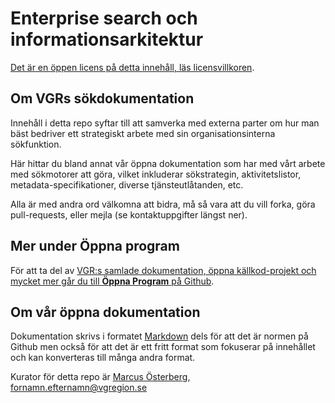 # Enterprise search och informationsarkitektur

[Det är en öppen licens på detta innehåll, läs licensvillkoren](license.md).

## Om VGRs sökdokumentation
Innehåll i detta repo syftar till att samverka med externa parter om hur man bäst bedriver ett strategiskt arbete med sin organisationsinterna sökfunktion.

Här hittar du bland annat vår öppna dokumentation som har med vårt arbete med sökmotorer att göra, vilket inkluderar sökstrategin, aktivitetslistor, metadata-specifikationer, diverse tjänsteutlåtanden, etc.

Alla är med andra ord välkomna att bidra, må så vara att du vill forka, göra pull-requests, eller mejla (se kontaktuppgifter längst ner).

## Mer under Öppna program
För att ta del av [VGR:s samlade dokumentation, öppna källkod-projekt och mycket mer går du till **Öppna Program** på Github](http://vastra-gotalandsregionen.github.io/oppna-program/).

## Om vår öppna dokumentation
Dokumentation skrivs i formatet [Markdown](http://en.wikipedia.org/wiki/Markdown) dels för att det är normen på Github men också för att det är ett fritt format som fokuserar på innehållet och kan konverteras till många andra format.

Kurator för detta repo är [Marcus Österberg](https://se.linkedin.com/in/marcusosterberg), fornamn.efternamn@vgregion.se